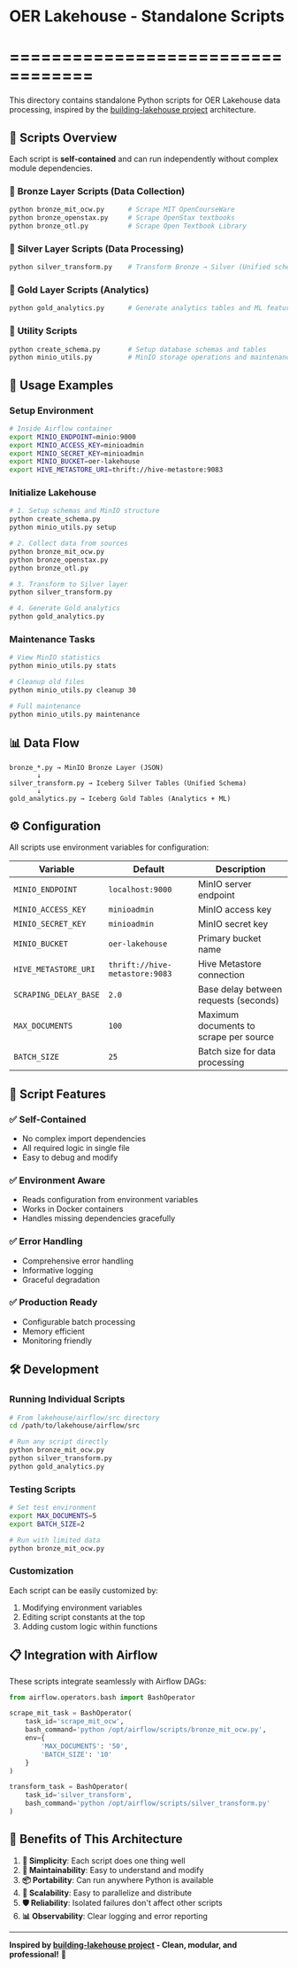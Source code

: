 # OER Lakehouse - Standalone Scripts
# ==================================

This directory contains standalone Python scripts for OER Lakehouse data processing, inspired by the [building-lakehouse project](https://github.com/harrydevforlife/building-lakehouse) architecture.

## 📜 **Scripts Overview**

Each script is **self-contained** and can run independently without complex module dependencies.

### 🥉 **Bronze Layer Scripts** (Data Collection)
```bash
python bronze_mit_ocw.py      # Scrape MIT OpenCourseWare
python bronze_openstax.py     # Scrape OpenStax textbooks  
python bronze_otl.py          # Scrape Open Textbook Library
```

### 🥈 **Silver Layer Scripts** (Data Processing)
```bash
python silver_transform.py    # Transform Bronze → Silver (Unified schema)
```

### 🥇 **Gold Layer Scripts** (Analytics)
```bash
python gold_analytics.py      # Generate analytics tables and ML features
```

### 🔧 **Utility Scripts**
```bash
python create_schema.py       # Setup database schemas and tables
python minio_utils.py         # MinIO storage operations and maintenance
```

## 🚀 **Usage Examples**

### Setup Environment
```bash
# Inside Airflow container
export MINIO_ENDPOINT=minio:9000
export MINIO_ACCESS_KEY=minioadmin
export MINIO_SECRET_KEY=minioadmin
export MINIO_BUCKET=oer-lakehouse
export HIVE_METASTORE_URI=thrift://hive-metastore:9083
```

### Initialize Lakehouse
```bash
# 1. Setup schemas and MinIO structure
python create_schema.py
python minio_utils.py setup

# 2. Collect data from sources
python bronze_mit_ocw.py
python bronze_openstax.py
python bronze_otl.py

# 3. Transform to Silver layer
python silver_transform.py

# 4. Generate Gold analytics
python gold_analytics.py
```

### Maintenance Tasks
```bash
# View MinIO statistics
python minio_utils.py stats

# Cleanup old files
python minio_utils.py cleanup 30

# Full maintenance
python minio_utils.py maintenance
```

## 📊 **Data Flow**

```
bronze_*.py → MinIO Bronze Layer (JSON)
       ↓
silver_transform.py → Iceberg Silver Tables (Unified Schema)
       ↓
gold_analytics.py → Iceberg Gold Tables (Analytics + ML)
```

## ⚙️ **Configuration**

All scripts use environment variables for configuration:

| Variable | Default | Description |
|----------|---------|-------------|
| `MINIO_ENDPOINT` | `localhost:9000` | MinIO server endpoint |
| `MINIO_ACCESS_KEY` | `minioadmin` | MinIO access key |
| `MINIO_SECRET_KEY` | `minioadmin` | MinIO secret key |
| `MINIO_BUCKET` | `oer-lakehouse` | Primary bucket name |
| `HIVE_METASTORE_URI` | `thrift://hive-metastore:9083` | Hive Metastore connection |
| `SCRAPING_DELAY_BASE` | `2.0` | Base delay between requests (seconds) |
| `MAX_DOCUMENTS` | `100` | Maximum documents to scrape per source |
| `BATCH_SIZE` | `25` | Batch size for data processing |

## 🎯 **Script Features**

### ✅ **Self-Contained**
- No complex import dependencies
- All required logic in single file
- Easy to debug and modify

### ✅ **Environment Aware**
- Reads configuration from environment variables
- Works in Docker containers
- Handles missing dependencies gracefully

### ✅ **Error Handling**
- Comprehensive error handling
- Informative logging
- Graceful degradation

### ✅ **Production Ready**
- Configurable batch processing
- Memory efficient
- Monitoring friendly

## 🛠️ **Development**

### Running Individual Scripts
```bash
# From lakehouse/airflow/src directory
cd /path/to/lakehouse/airflow/src

# Run any script directly
python bronze_mit_ocw.py
python silver_transform.py
python gold_analytics.py
```

### Testing Scripts
```bash
# Set test environment
export MAX_DOCUMENTS=5
export BATCH_SIZE=2

# Run with limited data
python bronze_mit_ocw.py
```

### Customization
Each script can be easily customized by:
1. Modifying environment variables
2. Editing script constants at the top
3. Adding custom logic within functions

## 📋 **Integration with Airflow**

These scripts integrate seamlessly with Airflow DAGs:

```python
from airflow.operators.bash import BashOperator

scrape_mit_task = BashOperator(
    task_id='scrape_mit_ocw',
    bash_command='python /opt/airflow/scripts/bronze_mit_ocw.py',
    env={
        'MAX_DOCUMENTS': '50',
        'BATCH_SIZE': '10'
    }
)

transform_task = BashOperator(
    task_id='silver_transform',
    bash_command='python /opt/airflow/scripts/silver_transform.py'
)
```

## 🎉 **Benefits of This Architecture**

1. **🎯 Simplicity**: Each script does one thing well
2. **🔧 Maintainability**: Easy to understand and modify  
3. **📦 Portability**: Can run anywhere Python is available
4. **🚀 Scalability**: Easy to parallelize and distribute
5. **🛡️ Reliability**: Isolated failures don't affect other scripts
6. **📊 Observability**: Clear logging and error reporting

---

**Inspired by [building-lakehouse project](https://github.com/harrydevforlife/building-lakehouse) - Clean, modular, and professional!** 🌟

